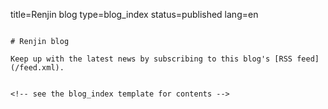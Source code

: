 title=Renjin blog
type=blog_index
status=published
lang=en
~~~~~~

# Renjin blog

Keep up with the latest news by subscribing to this blog's [RSS feed](/feed.xml). 


<!-- see the blog_index template for contents -->

